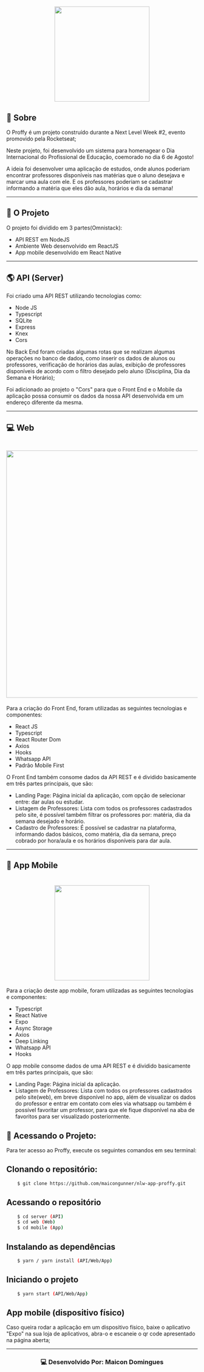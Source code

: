 <h1 align="center">
    <img src="https://ik.imagekit.io/ur6xo9m70i/logo_1_yxatry_Hi.png" width="250">
</h1>

## 📔 Sobre

O Proffy é um projeto construído durante a Next Level Week #2, evento promovido pela Rocketseat;

Neste projeto, foi desenvolvido um sistema para homenagear o Dia Internacional do Profissional de Educação, coemorado no dia 6 de Agosto!

A ideia foi desenvolver uma aplicação de estudos, onde alunos poderiam encontrar professores disponíveis nas matérias que o aluno desejava e marcar uma aula com ele. E os professores poderiam se cadastrar informando a matéria que eles dão aula, horários e dia da semana!

---

## 🚀 O Projeto

O projeto foi dividido em 3 partes(Omnistack):

- API REST em NodeJS
- Ambiente Web desenvolvido em ReactJS
- App mobile desenvolvido em React Native

---

## 🌎 API (Server)

Foi criado uma API REST utilizando tecnologias como:

- Node JS
- Typescript
- SQLite
- Express
- Knex
- Cors

No Back End foram criadas algumas rotas que se realizam algumas operações no banco de dados, como inserir os dados de alunos ou professores, verificação de horários das aulas, exibição de professores disponíveis de acordo com o filtro desejado pelo aluno (Disciplina, Dia da Semana e Horário);

Foi adicionado ao projeto o "Cors" para que o Front End e o Mobile da aplicação possa consumir os dados da nossa API desenvolvida em um endereço diferente da mesma.

---

## 💻 Web

<h1 align="center">
    <img src="https://ik.imagekit.io/ur6xo9m70i/1_I6a48HEgu.png" width="650">
</h1>

Para a criação do Front End, foram utilizadas as seguintes tecnologias e componentes:

- React JS
- Typescript
- React Router Dom
- Axios
- Hooks
- Whatsapp API
- Padrão Mobile First

O Front End também consome dados da API REST e é dividido basicamente em três partes principais, que são:

- Landing Page: Página inicial da aplicação, com opção de selecionar entre: dar aulas ou estudar.
- Listagem de Professores: Lista com todos os professores cadastrados pelo site, é possível também filtrar os professores por: matéria, dia da semana desejado e horário.
- Cadastro de Professores: É possível se cadastrar na plataforma, informando dados básicos, como matéria, dia da semana, preço cobrado por hora/aula e os horários disponíveis para dar aula.

---

## 📱 App Mobile

<h1 align="center">
    <img src="https://ik.imagekit.io/ur6xo9m70i/Proffy1_NvrpHZixXd.jpeg" width="250">
</h1>

Para a criação deste app mobile, foram utilizadas as seguintes tecnologias e componentes:

- Typescript
- React Native
- Expo
- Async Storage
- Axios
- Deep Linking
- Whatsapp API
- Hooks

O app mobile consome dados de uma API REST e é dividido basicamente em três partes principais, que são:

- Landing Page: Página inicial da aplicação.
- Listagem de Professores: Lista com todos os professores cadastrados pelo site(web), em breve disponível no app, além de visualizar os dados do professor e entrar em contato com eles via whatsapp ou também é possível favoritar um professor, para que ele fique disponível na aba de favoritos para ser visualizado posteriormente.

## 📂 Acessando o Projeto:

Para ter acesso ao Proffy, execute os seguintes comandos em seu terminal:

<h2>Clonando o repositório:</h2>

```bash
    $ git clone https://github.com/maicongunner/nlw-app-proffy.git
```

<h2>Acessando o repositório</h2>

```bash
    $ cd server (API)
    $ cd web (Web)
    $ cd mobile (App)
```

<h2>Instalando as dependências</h2>

```bash
    $ yarn / yarn install (API/Web/App)
```

<h2>Iniciando o projeto</h2>

```bash
    $ yarn start (API/Web/App)
```

<h2>App mobile (dispositivo físico)</h2>

Caso queira rodar a aplicação em um dispositivo físico, baixe o aplicativo "Expo" na sua loja de aplicativos, abra-o e escaneie o qr code apresentado na página aberta;

---

<h3 align="center">💻 Desenvolvido Por: Maicon Domingues</h3> 